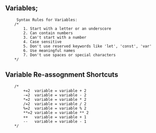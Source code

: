 ## Variables;
         Syntax Rules for Variables:
        /*
            1. Start with a letter or an underscore
            2. Can contain numbers
            3. Can't start with a number
            4. Case sensitive
            5. Don't use reserved keywords like 'let', 'const', 'var'
            6. Use meaningful names
            7. Don't use spaces or special characters
        */

## Variable Re-assognment Shortcuts
        /* 
            +=2  variable = variable + 2
            -=2  variable = variable - 2
            *=2  variable = variable * 2
            /=2  variable = variable / 2
            %=2  variable = variable % 2
            **=2 variable = variable ** 2
            ++   variable = variable + 1
            --   variable = variable - 1
        */

